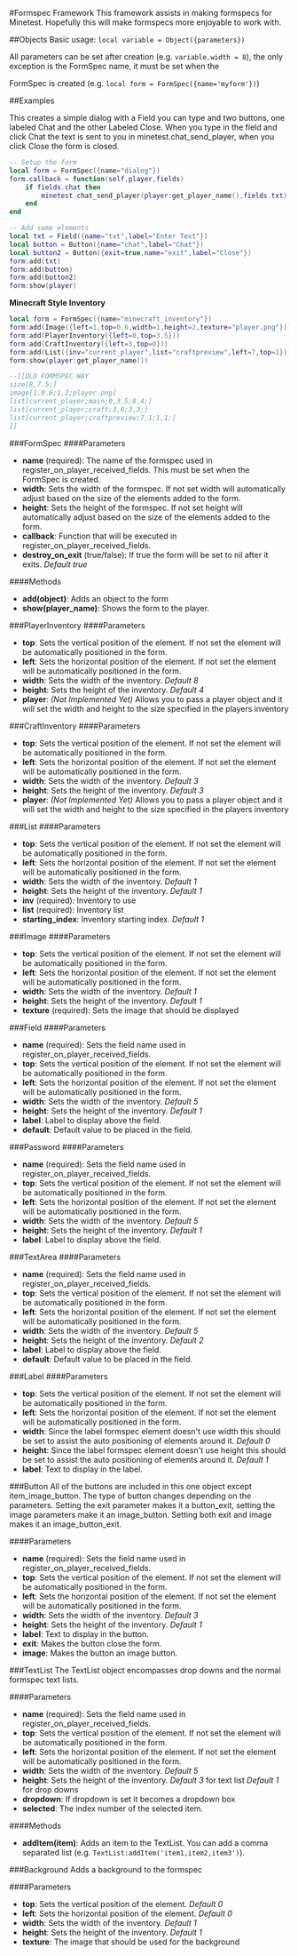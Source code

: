 #Formspec Framework
This framework assists in making formspecs for Minetest. Hopefully this will make formspecs more enjoyable to work with.

##Objects
Basic usage: `local variable = Object({parameters})`

All parameters can be set after creation (e.g. `variable.width = 8`), the only exception is the FormSpec name, it must be set when the

FormSpec is created (e.g. `local form = FormSpec({name='myform'})`)

##Examples

This creates a simple dialog with a Field you can type and two buttons, one labeled Chat and the other Labeled Close. When you type in the
field and click Chat the text is sent to you in minetest.chat_send_player, when you click Close the form is closed.
```Lua
-- Setup the form
local form = FormSpec({name="dialog"})
form.callback = function(self,player,fields)
	if fields.chat then
		minetest.chat_send_player(player:get_player_name(),fields.txt)
	end
end

-- Add some elements
local txt = Field({name="txt",label="Enter Text"})
local button = Button({name="chat",label="Chat"})
local button2 = Button({exit=true,name="exit",label="Close"})
form:add(txt)
form:add(button)
form:add(button2)
form:show(player)
```

**Minecraft Style Inventory**
```lua
local form = FormSpec({name="minecraft_inventory"})
form:add(Image({left=1,top=0.6,width=1,height=2,texture="player.png"}))
form:add(PlayerInventory({left=0,top=3.5}))
form:add(CraftInventory({left=3,top=0}))
form:add(List({inv="current_player",list="craftpreview",left=7,top=1}))
form:show(player:get_player_name())

--[[OLD FORMSPEC WAY
size[8,7.5;]
image[1,0.6;1,2;player.png]
list[current_player;main;0,3.5;8,4;]
list[current_player;craft;3,0;3,3;]
list[current_player;craftpreview;7,1;1,1;]
]]
```

###FormSpec
####Parameters
- **name** (required): The name of the formspec used in register_on_player_received_fields. This must be set when the FormSpec is created.
- **width**: Sets the width of the formspec. If not set width will automatically adjust based on the size of the elements added to the form.
- **height**: Sets the height of the formspec. If not set height will automatically adjust based on the size of the elements added to the form.
- **callback**: Function that will be executed in register_on_player_received_fields.
- **destroy_on_exit** (true/false): If true the form will be set to nil after it exits. *Default true*

####Methods
- **add(object)**: Adds an object to the form
- **show(player_name)**: Shows the form to the player.

###PlayerInventory
####Parameters
- **top**: Sets the vertical position of the element. If not set the element will be automatically positioned in the form.
- **left**: Sets the horizontal position of the element. If not set the element will be automatically positioned in the form.
- **width**: Sets the width of the inventory. *Default 8*
- **height**: Sets the height of the inventory. *Default 4*
- **player**: *(Not Implemented Yet)* Allows you to pass a player object and it will set the width and height to the size specified in the players inventory

###CraftInventory
####Parameters
- **top**: Sets the vertical position of the element. If not set the element will be automatically positioned in the form.
- **left**: Sets the horizontal position of the element. If not set the element will be automatically positioned in the form.
- **width**: Sets the width of the inventory. *Default 3*
- **height**: Sets the height of the inventory. *Default 3*
- **player**: *(Not Implemented Yet)* Allows you to pass a player object and it will set the width and height to the size specified in the players inventory

###List
####Parameters
- **top**: Sets the vertical position of the element. If not set the element will be automatically positioned in the form.
- **left**: Sets the horizontal position of the element. If not set the element will be automatically positioned in the form.
- **width**: Sets the width of the inventory. *Default 1*
- **height**: Sets the height of the inventory. *Default 1*
- **inv** (required): Inventory to use
- **list** (required): Inventory list
- **starting_index**: Inventory starting index. *Default 1*

###Image
####Parameters
- **top**: Sets the vertical position of the element. If not set the element will be automatically positioned in the form.
- **left**: Sets the horizontal position of the element. If not set the element will be automatically positioned in the form.
- **width**: Sets the width of the inventory. *Default 1*
- **height**: Sets the height of the inventory. *Default 1*
- **texture** (required): Sets the image that should be displayed

###Field
####Parameters
- **name** (required): Sets the field name used in register_on_player_received_fields.
- **top**: Sets the vertical position of the element. If not set the element will be automatically positioned in the form.
- **left**: Sets the horizontal position of the element. If not set the element will be automatically positioned in the form.
- **width**: Sets the width of the inventory. *Default 5*
- **height**: Sets the height of the inventory. *Default 1*
- **label**: Label to display above the field.
- **default**: Default value to be placed in the field.

###Password
####Parameters
- **name** (required): Sets the field name used in register_on_player_received_fields.
- **top**: Sets the vertical position of the element. If not set the element will be automatically positioned in the form.
- **left**: Sets the horizontal position of the element. If not set the element will be automatically positioned in the form.
- **width**: Sets the width of the inventory. *Default 5*
- **height**: Sets the height of the inventory. *Default 1*
- **label**: Label to display above the field.

###TextArea
####Parameters
- **name** (required): Sets the field name used in register_on_player_received_fields.
- **top**: Sets the vertical position of the element. If not set the element will be automatically positioned in the form.
- **left**: Sets the horizontal position of the element. If not set the element will be automatically positioned in the form.
- **width**: Sets the width of the inventory. *Default 5*
- **height**: Sets the height of the inventory. *Default 2*
- **label**: Label to display above the field.
- **default**: Default value to be placed in the field.

###Label
####Parameters
- **top**: Sets the vertical position of the element. If not set the element will be automatically positioned in the form.
- **left**: Sets the horizontal position of the element. If not set the element will be automatically positioned in the form.
- **width**: Since the label formspec element doesn't use width this should be set to assist the auto positioning of elements around it. *Default 0*
- **height**: Since the label formspec element doesn't use height this should be set to assist the auto positioning of elements around it. *Default 1*
- **label**: Text to display in the label.

###Button
All of the buttons are included in this one object except item_image_button. The type of button changes depending on the parameters. Setting the exit parameter makes it
a button_exit, setting the image parameters make it an image_button. Setting both exit and image makes it an image_button_exit.

####Parameters
- **name** (required): Sets the field name used in register_on_player_received_fields.
- **top**: Sets the vertical position of the element. If not set the element will be automatically positioned in the form.
- **left**: Sets the horizontal position of the element. If not set the element will be automatically positioned in the form.
- **width**: Sets the width of the inventory. *Default 3*
- **height**: Sets the height of the inventory. *Default 1*
- **label**: Text to display in the button.
- **exit**: Makes the button close the form.
- **image**: Makes the button an image button.

###TextList
The TextList object encompasses drop downs and the normal formspec text lists.

####Parameters
- **name** (required): Sets the field name used in register_on_player_received_fields.
- **top**: Sets the vertical position of the element. If not set the element will be automatically positioned in the form.
- **left**: Sets the horizontal position of the element. If not set the element will be automatically positioned in the form.
- **width**: Sets the width of the inventory. *Default 5*
- **height**: Sets the height of the inventory. *Default 3* for text list *Default 1* for drop downs
- **dropdown**: If dropdown is set it becomes a dropdown box
- **selected**: The index number of the selected item.

####Methods
- **addItem(item)**: Adds an item to the TextList. You can add a comma separated list (e.g. `TextList:addItem('item1,item2,item3')`).

###Background
Adds a background to the formspec

####Parameters
- **top**: Sets the vertical position of the element. *Default 0*
- **left**: Sets the horizontal position of the element. *Default 0*
- **width**: Sets the width of the inventory. *Default 1*
- **height**: Sets the height of the inventory. *Default 1*
- **texture**: The image that should be used for the background

 





